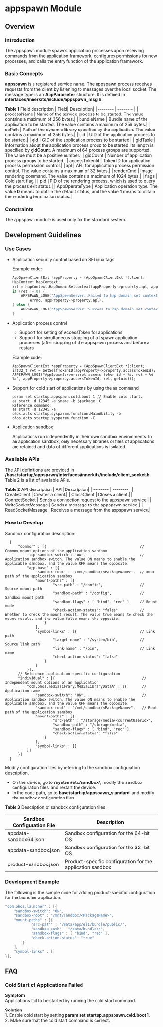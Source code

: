 # appspawn Module<a name="EN-US_TOPIC_0000001063680582"></a>

## Overview

### Introduction

  The appspawn module spawns application processes upon receiving commands from the application framework, configures permissions for new processes, and calls the entry function of the application framework.

### Basic Concepts

  **appspawn** is a registered service name. The appspawn process receives requests from the client by listening to messages over the local socket. The message type is an **AppParameter** structure. It is defined in **interfaces/innerkits/include/appspawn_msg.h**.

  **Table 1**  Field description
  | Field| Description|
  | -------- | -------- |
  | processName | Name of the service process to be started. The value contains a maximum of 256 bytes.|
  | bundleName | Bundle name of the application to be started. The value contains a maximum of 256 bytes.|
  | soPath | Path of the dynamic library specified by the application. The value contains a maximum of 256 bytes.|
  | uid | UID of the application process to be started.|
  | gid | GID of the application process to be started.|
  | gidTable | Information about the application process group to be started. Its length is specified by **gidCount**. A maximum of 64 process groups are supported. The value must be a positive number.|
  | gidCount | Number of application process groups to be started.|
  | accessTokenId | Token ID for application process permission control.|
  | apl | APL for application process permission control. The value contains a maximum of 32 bytes.|
  | renderCmd | Image rendering command. The value contains a maximum of 1024 bytes.|
  | flags | Cold start flag.|
  | pid | PID of the rendering process, which is used to query the process exit status.|
  | AppOperateType | Application operation type. The value **0** means to obtain the default status, and the value **1** means to obtain the rendering termination status.|

### Constraints

The appspawn module is used only for the standard system.

## Development Guidelines

### Use Cases

- Application security control based on SELinux tags

  Example code:
    ```c++
    AppSpawnClientExt *appProperty = (AppSpawnClientExt *)client;
    HapContext hapContext;
    ret = hapContext.HapDomainSetcontext(appProperty->property.apl, appProperty->property.processName);
    if (ret != 0) {
        APPSPAWN_LOGE("AppSpawnServer::Failed to hap domain set context, errno = %d %s",
            errno, appProperty->property.apl);
    } else {
        APPSPAWN_LOGI("AppSpawnServer::Success to hap domain set context, ret = %d", ret);
    }
    ```
- Application process control

  - Support for setting of AccessToken for applications
  - Support for simultaneous stopping of all spawn application processes (after stopping of the appspawn process and before a restart)

  Example code:
    ```
    AppSpawnClientExt *appProperty = (AppSpawnClientExt *)client;
    int32_t ret = SetSelfTokenID(appProperty->property.accessTokenId);
    APPSPAWN_LOGI("AppSpawnServer::set access token id = %d, ret = %d %d", appProperty->property.accessTokenId, ret, getuid());
    ```

- Support for cold start of applications by using the aa command
   
    ```
    param set startup.appspawn.cold.boot 1 // Enable cold start.
    aa start -d 12345 -a $name -b $package -C
    Reference command:
    aa start -d 12345 -a ohos.acts.startup.sysparam.function.MainAbility -b ohos.acts.startup.sysparam.function -C
    ```

- Application sandbox

  Applications run independently in their own sandbox environments. In an application sandbox, only necessary libraries or files of applications are retained and data of different applications is isolated.

### Available APIs

The API definitions are provided in **/base/startup/appspawn/interfaces/innerkits/include/client_socket.h**. Table 2 is a list of available APIs.

  **Table 2**  API description
  | API| Description|
  | -------- | -------- |
  | CreateClient | Creates a client.|
  | CloseClient | Closes a client.|
  | ConnectSocket | Sends a connection request to the appspawn service.|
  | WriteSocketMessage | Sends a message to the appspawn service.|
  | ReadSocketMessage | Receives a message from the appspawn service.|

### How to Develop

  Sandbox configuration description:

  ```
    {
        "common" : [{                                           // Common mount options of the application sandbox
            "top-sandbox-switch": "ON",                         // Application sandbox switch. The value ON means to enable the applicable sandbox, and the value OFF means the opposite.
            "app-base" : [{
                "sandbox-root" : "/mnt/sandbox/<PackageName>",  // Root path of the application sandbox
                "mount-paths" : [{
                        "src-path" : "/config",                 // Source mount path
                        "sandbox-path" : "/config",             // Sandbox mount path
                        "sandbox-flags" : [ "bind", "rec" ],    // Mount mode
                        "check-action-status": "false"          // Whether to check the mount result. The value true means to check the mount result, and the value false means the opposite.
                    }
                ],
                "symbol-links" : [{                             // Link path
                        "target-name" : "/system/bin",          // Source link path
                        "link-name" : "/bin",                   // Link name
                        "check-action-status": "false"
                    }
                ]
            }],
        // Reference application-specific configuration
        "individual" : [{                                        // Independent mount options of an application
            "com.ohos.medialibrary.MediaLibraryDataA" : [{       // Application name
                "sandbox-switch": "ON",                          // Application sandbox switch. The value ON means to enable the applicable sandbox, and the value OFF means the opposite.
                "sandbox-root" : "/mnt/sandbox/<PackageName>",   // Root path of the application sandbox
                "mount-paths" : [{
                        "src-path" : "/storage/media/<currentUserId>",
                        "sandbox-path" : "/storage/media",
                        "sandbox-flags" : [ "bind", "rec" ],
                        "check-action-status": "false"
                    }
                ],
                "symbol-links" : []
            }]
        }]
    }
  ```

   Modify configuration files by referring to the sandbox configuration description.

   - On the device, go to **/system/etc/sandbox/**, modify the sandbox configuration files, and restart the device.
   - In the code path, go to **base/startup/appspawn_standard**, and modify the sandbox configuration files.

  **Table 3**  Description of sandbox configuration files

  | Sandbox Configuration File| Description|
  | -------- | -------- |
  | appdata-sandbox64.json | Sandbox configuration for the 64-bit OS|
  | appdata-sandbox.json | Sandbox configuration for the 32-bit OS|
  | product-sandbox.json  | Product-specific configuration for the application sandbox|

### Development Example
The following is the sample code for adding product-specific configuration for the launcher application:
  ```c++
  "com.ohos.launcher" : [{
      "sandbox-switch": "ON",
      "sandbox-root" : "/mnt/sandbox/<PackageName>",
      "mount-paths" : [{
              "src-path" : "/data/app/el1/bundle/public/",
              "sandbox-path" : "/data/bundles/",
              "sandbox-flags" : [ "bind", "rec" ],
              "check-action-status": "true"
          }
      ],
      "symbol-links" : []
  }],
  ```

## FAQ

### Cold Start of Applications Failed

   **Symptom**
   <br>Applications fail to be started by running the cold start command.

   **Solution**
    <br>1. Enable cold start by setting **param set startup.appspawn.cold.boot 1**.
    <br>2. Make sure that the cold start command is correct.
